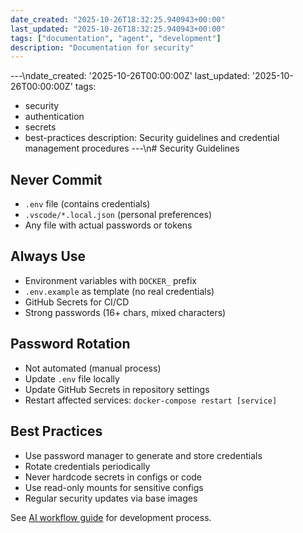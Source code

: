 ```yaml
---
date_created: "2025-10-26T18:32:25.940943+00:00"
last_updated: "2025-10-26T18:32:25.940943+00:00"
tags: ["documentation", "agent", "development"]
description: "Documentation for security"
---
```


---\ndate_created: '2025-10-26T00:00:00Z'
last_updated: '2025-10-26T00:00:00Z'
tags:

- security
- authentication
- secrets
- best-practices
  description: Security guidelines and credential management procedures
  ---\n# Security Guidelines

## Never Commit

- `.env` file (contains credentials)
- `.vscode/*.local.json` (personal preferences)
- Any file with actual passwords or tokens

## Always Use

- Environment variables with `DOCKER_` prefix
- `.env.example` as template (no real credentials)
- GitHub Secrets for CI/CD
- Strong passwords (16+ chars, mixed characters)

## Password Rotation

- Not automated (manual process)
- Update `.env` file locally
- Update GitHub Secrets in repository settings
- Restart affected services: `docker-compose restart [service]`

## Best Practices

- Use password manager to generate and store credentials
- Rotate credentials periodically
- Never hardcode secrets in configs or code
- Use read-only mounts for sensitive configs
- Regular security updates via base images

See [AI workflow guide](agent-workflow.md) for development process.
